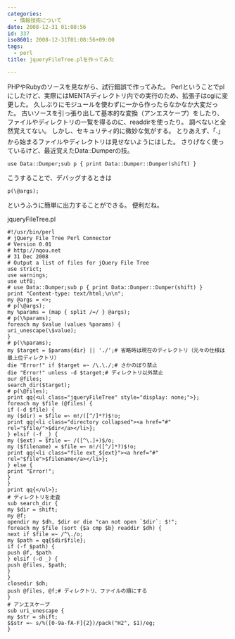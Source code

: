 ```yaml
---
categories:
  - 情報技術について
date: 2008-12-31 01:08:56
id: 337
iso8601: 2008-12-31T01:08:56+09:00
tags:
  - perl
title: jqueryFileTree.plを作ってみた

---
```


PHPやRubyのソースを見ながら、試行錯誤で作ってみた。
Perlということでplにしたけど、実際にはMENTAディレクトリ内での実行のため、拡張子はcgiに変更した。
久しぶりにモジュールを使わずに一から作ったらなかなか大変だった。
古いソースを引っ張り出して基本的な変換（アンエスケープ）をしたり、ファイルやディレクトリの一覧を得るのに、readdirを使ったり。
調べないと全然覚えてない。
しかし、セキュリティ的に微妙な気がする&#133;。
とりあえず、「.」から始まるファイルやディレクトリは見せないようにはした。
さりげなく使っているけど、最近覚えたData::Dumperの技。
<pre><code>use Data::Dumper;sub p { print Data::Dumper::Dumper(shift) }</code></pre>
こうすることで、デバッグするときは
<pre><code>p(\@args);</code></pre>
というふうに簡単に出力することができる。
便利だね。


jqueryFileTree.pl
<pre><code>#!/usr/bin/perl
# jQuery File Tree Perl Connector
# Version 0.01
# http://nqou.net
# 31 Dec 2008
# Output a list of files for jQuery File Tree
use strict;
use warnings;
use utf8;
# use Data::Dumper;sub p { print Data::Dumper::Dumper(shift) }
print &#34;Content-type: text/html;\n\n&#34;;
my @args = &#60;&#62;;
# p(\@args);
my %params = (map { split /=/ } @args);
# p(\%params);
foreach my &#36;value (values %params) {
uri_unescape(\&#36;value);
}
# p(\%params);
my &#36;target = &#36;params{dir} || './';# 省略時は現在のディレクトリ（元々の仕様は最上位ディレクトリ）
die &#34;Error!&#34; if &#36;target =~ /\.\./;# さかのぼり禁止
die &#34;Error!&#34; unless -d &#36;target;# ディレクトリ以外禁止
our @files;
search_dir(&#36;target);
# p(\@files);
print qq{&#60;ul class=&#34;jqueryFileTree&#34; style=&#34;display: none;&#34;&#62;};
foreach my &#36;file (@files) {
if (-d &#36;file) {
my (&#36;dir) = &#36;file =~ m!/([^/]*?)&#36;!o;
print qq{&#60;li class=&#34;directory collapsed&#34;&#62;&#60;a href=&#34;#&#34; rel=&#34;&#36;file/&#34;&#62;&#36;dir&#60;/a&#62;&#60;/li&#62;};
} elsif (-f _) {
my (&#36;ext) = &#36;file =~ /([^\.]+)&#36;/o;
my (&#36;filename) = &#36;file =~ m!/([^/]*?)&#36;!o;
print qq{&#60;li class=&#34;file ext_&#36;{ext}&#34;&#62;&#60;a href=&#34;#&#34; rel=&#34;&#36;file&#34;&#62;&#36;filename&#60;/a&#62;&#60;/li&#62;};
} else {
print &#34;Error!&#34;;
}
}
print qq{&#60;/ul&#62;};
# ディレクトリを走査
sub search_dir {
my &#36;dir = shift;
my @f;
opendir my &#36;dh, &#36;dir or die &#34;can not open `&#36;dir`: &#36;!&#34;;
foreach my &#36;file (sort {&#36;a cmp &#36;b} readdir &#36;dh) {
next if &#36;file =~ /^\./o;
my &#36;path = qq{&#36;dir&#36;file};
if (-f &#36;path) {
push @f, &#36;path
} elsif (-d _) {
push @files, &#36;path;
}
}
closedir &#36;dh;
push @files, @f;# ディレクトリ、ファイルの順にする
}
# アンエスケープ
sub uri_unescape {
my &#36;str = shift;
&#36;&#36;str =~ s/%([0-9a-fA-F]{2})/pack(&#34;H2&#34;, &#36;1)/eg;
}</code></pre>
    	